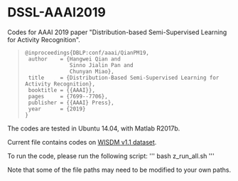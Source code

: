 

# DSSL-AAAI2019
Codes for AAAI 2019 paper "Distribution-based Semi-Supervised Learning for Activity Recognition".
> ```
>@inproceedings{DBLP:conf/aaai/QianPM19,
>  author    = {Hangwei Qian and
>               Sinno Jialin Pan and
>               Chunyan Miao},
>  title     = {Distribution-Based Semi-Supervised Learning for Activity Recognition},
>  booktitle = {{AAAI}},
>  pages     = {7699--7706},
>  publisher = {{AAAI} Press},
>  year      = {2019}
>}
> ```


The codes are tested in Ubuntu 14.04, with Matlab R2017b.


Current file contains codes on [WISDM v1.1 dataset](http://www.cis.fordham.edu/wisdm/dataset.php#actitracker). 

To run the code, please run the following script:
'''
bash z_run_all.sh
'''


Note that some of the file paths may need to be modified to your own paths.






